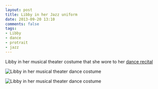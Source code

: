 ```yaml
---
layout: post
title: Libby in her Jazz uniform
date: 2013-09-20 13:10
comments: false
tags: 
- Libby
- dance
- protrait
- jazz 
---
```

Libby in her musical theater costume that she wore to her [dance recital](/blog/2013/08/18/libby-dance-recital/)

![Libby in her musical theater dance costume](http://media.eick.us/media/photographs/2013/2013-06-01/libby-ballet-4.jpg)

![Libby in her musical theater dance costume](http://media.eick.us/media/photographs/2013/2013-06-01/libby-ballet-5.jpg)
